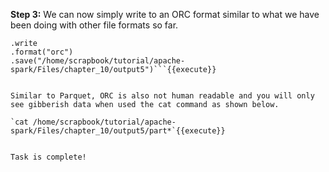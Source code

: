 

**Step 3:** We can now simply write to an ORC format similar to what we have been doing with other file formats so far.

```orcData
.write
.format("orc")
.save("/home/scrapbook/tutorial/apache-spark/Files/chapter_10/output5")```{{execute}}


Similar to Parquet, ORC is also not human readable and you will only see gibberish data when used the cat command as shown below.

`cat /home/scrapbook/tutorial/apache-spark/Files/chapter_10/output5/part*`{{execute}}

 
Task is complete!
